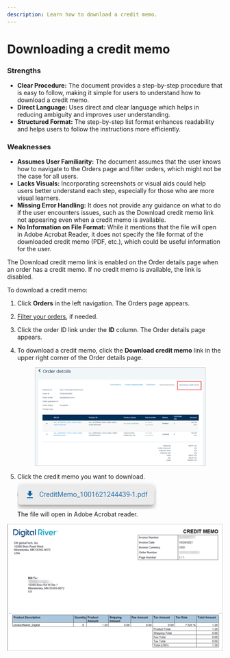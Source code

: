 ```yaml
---
description: Learn how to download a credit memo.
---
```


# Downloading a credit memo

### Strengths

* **Clear Procedure:** The document provides a step-by-step procedure that is easy to follow, making it simple for users to understand how to download a credit memo.
* **Direct Language:** Uses direct and clear language which helps in reducing ambiguity and improves user understanding.
* **Structured Format:** The step-by-step list format enhances readability and helps users to follow the instructions more efficiently.

### Weaknesses

* **Assumes User Familiarity:** The document assumes that the user knows how to navigate to the Orders page and filter orders, which might not be the case for all users.
* **Lacks Visuals:** Incorporating screenshots or visual aids could help users better understand each step, especially for those who are more visual learners.
* **Missing Error Handling:** It does not provide any guidance on what to do if the user encounters issues, such as the Download credit memo link not appearing even when a credit memo is available.
* **No Information on File Format:** While it mentions that the file will open in Adobe Acrobat Reader, it does not specify the file format of the downloaded credit memo (PDF, etc.), which could be useful information for the user.

The Download credit memo link is enabled on the Order details page when an order has a credit memo. If no credit memo is available, the link is disabled.

To download a credit memo:

1. Click **Orders** in the left navigation. The Orders page appears.
2. [Filter your orders](filtering-your-orders.md), if needed.
3. Click the order ID link under the **ID** column. The Order details page appears.
4.  To download a credit memo, click the **Download credit memo** link in the upper right corner of the Order details page.

    <figure><img src="../../../../.gitbook/assets/image (260).png" alt=""><figcaption></figcaption></figure>
5. Click the credit memo you want to download.\
   ![](../../../../.gitbook/assets/Credit-memo-PDF.png)\
   The file will open in Adobe Acrobat reader.

<div align="left">

<img src="../../../../.gitbook/assets/Credit-memo-PDF-file.png" alt="">

</div>
